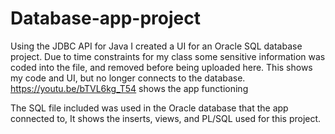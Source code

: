 # Database-app-project
Using the JDBC API for Java I created a UI for an Oracle SQL database project.
Due to time constraints for my class some sensitive information was coded into the file, and removed before being uploaded here.
This shows my code and UI, but no longer connects to the database.
https://youtu.be/bTVL6kg_T54 shows the app functioning

The SQL file included was used in the Oracle database that the app connected to, It shows the inserts, views, and PL/SQL used for this project.

